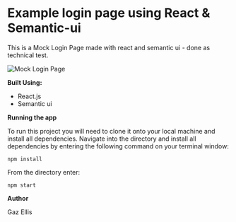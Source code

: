 # Example login page using React & Semantic-ui

This is a Mock Login Page made with react and semantic ui - done as technical test.

![Mock Login Page](https://i.imgur.com/LqrdrBS.png)

**Built Using:**

- React.js
- Semantic ui

**Running the app**

To run this project you will need to clone it onto your local machine and install all dependencies. Navigate into the directory and install all dependencies by entering the following command on your terminal window:

`npm install`

From the directory enter:

`npm start`

**Author**

Gaz Ellis
